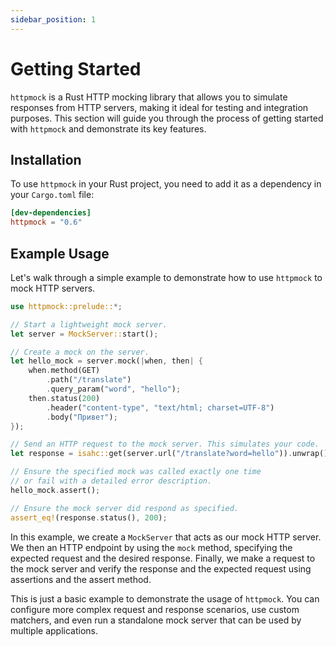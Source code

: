 ```yaml
---
sidebar_position: 1
---
```


# Getting Started
`httpmock` is a Rust HTTP mocking library that allows you to simulate responses from HTTP servers, making it ideal 
for testing and integration purposes. This section will guide you through the process of getting started with `httpmock`
and demonstrate its key features.

## Installation
To use `httpmock` in your Rust project, you need to add it as a dependency in your `Cargo.toml` file:

```toml
[dev-dependencies]
httpmock = "0.6"
```

## Example Usage
Let's walk through a simple example to demonstrate how to use `httpmock` to mock HTTP servers.

```rust
use httpmock::prelude::*;

// Start a lightweight mock server.
let server = MockServer::start();

// Create a mock on the server.
let hello_mock = server.mock(|when, then| {
    when.method(GET)
        .path("/translate")
        .query_param("word", "hello");
    then.status(200)
        .header("content-type", "text/html; charset=UTF-8")
        .body("Привет");
});

// Send an HTTP request to the mock server. This simulates your code.
let response = isahc::get(server.url("/translate?word=hello")).unwrap();

// Ensure the specified mock was called exactly one time 
// or fail with a detailed error description.
hello_mock.assert();

// Ensure the mock server did respond as specified.
assert_eq!(response.status(), 200);
```

In this example, we create a `MockServer` that acts as our mock HTTP server. We then an HTTP endpoint by using the 
`mock` method, specifying the expected request and the desired response. Finally, we make a request to the mock 
server and verify the response and the expected request using assertions and the assert method.

This is just a basic example to demonstrate the usage of `httpmock`. You can configure more complex request and 
response scenarios, use custom matchers, and even run a standalone mock server that can be used by multiple 
applications.